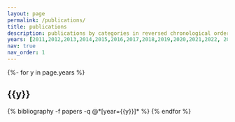 ```yaml
---
layout: page
permalink: /publications/
title: publications
description: publications by categories in reversed chronological order. generated by jekyll-scholar.
years: [2011,2012,2013,2014,2015,2016,2017,2018,2019,2020,2021,2022, 2023]
nav: true
nav_order: 1
---
```

<!-- _pages/publications.md -->
<div class="publications">

{%- for y in page.years %}
  <h2 class="year">{{y}}</h2>
  {% bibliography -f papers -q @*[year={{y}}]* %}
{% endfor %}

</div>

